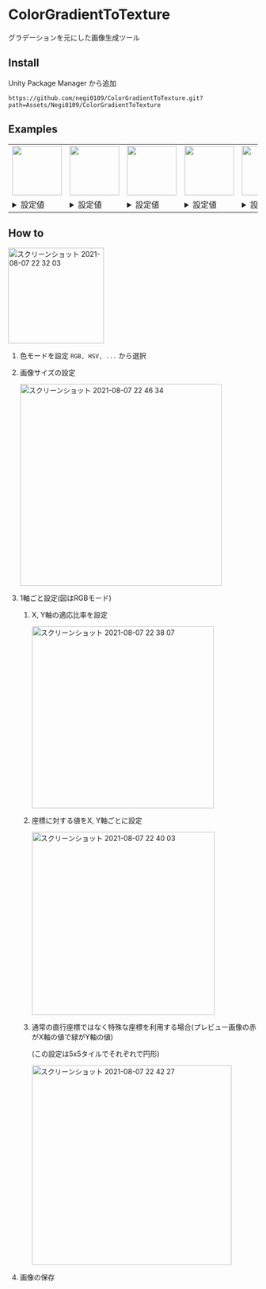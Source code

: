 # ColorGradientToTexture

グラデーションを元にした画像生成ツール

## Install

Unity Package Manager から追加

`https://github.com/negi0109/ColorGradientToTexture.git?path=Assets/Negi0109/ColorGradientToTexture`

## Examples

<table>
    <tr>
        <td>
            <img width="100" src="https://user-images.githubusercontent.com/33025461/128602677-35cf659e-bb9a-4b68-8e33-3f67faf558bf.png">
        </td>
        <td>
            <img width="100" src="https://user-images.githubusercontent.com/33025461/128602880-bca78454-f942-4afc-93e6-b1f0f03769af.png">
        </td>
        <td>
            <img width="100" src="https://user-images.githubusercontent.com/33025461/128602988-9842f8d5-f7d1-4ba8-94d7-ee3c0f84bf43.png">
        </td>
        <td>
            <img width="100" src="https://user-images.githubusercontent.com/33025461/128603059-3af55e5e-ea28-4e43-b13f-e43a20e57a70.png">
        </td>
        <td>
            <img width="100" src="https://user-images.githubusercontent.com/33025461/128603142-e63b0c6f-acf1-4ee2-8b50-d93d130832ba.png">
        </td>
    </tr>
    <tr>
        <td>
            <details>
                <summary>
                    設定値
                </summary>
                <div>
                    <img width="418" src="https://user-images.githubusercontent.com/33025461/128602706-94a9c7cb-69c2-4f7d-ab19-025b85388fc0.png">
                </div>
            </details>
        </td>
        <td>
            <details>
                <summary>
                    設定値
                </summary>
                <div>
                    <img width="418" src="https://user-images.githubusercontent.com/33025461/128602916-f45fd0df-5e2f-43e5-a37d-e74b37195368.png">
                </div>
            </details>
        </td>
        <td>
            <details>
                <summary>
                    設定値
                </summary>
                <div>
                    <img width="418" src="https://user-images.githubusercontent.com/33025461/128603013-2fa7c77e-3b1a-4245-9a7c-2dcdfe02f69b.png">
                </div>
            </details>
        </td>
        <td>
            <details>
                <summary>
                    設定値
                </summary>
                <div>
                    <img width="418" src="https://user-images.githubusercontent.com/33025461/128603080-6b1340ab-6134-4658-9141-e61a66b100a3.png">
                </div>
            </details>
        </td>
        <td>
            <details>
                <summary>
                    設定値
                </summary>
                <div>
                    <img width="418" src="https://user-images.githubusercontent.com/33025461/128603154-57dd769f-ef09-471a-9556-2abb0f400a05.png">
                </div>
            </details>
        </td>
    </tr>
</table>

## How to

<img width="193" alt="スクリーンショット 2021-08-07 22 32 03" src="https://user-images.githubusercontent.com/33025461/128601929-750c59e3-4773-4fd8-8877-c0bf7ec3e053.png">


1. 色モードを設定
    `RGB, HSV, ...` から選択

1. 画像サイズの設定

    <img width="407" alt="スクリーンショット 2021-08-07 22 46 34" src="https://user-images.githubusercontent.com/33025461/128602312-77e834d6-c85c-4932-8a37-449903a7f023.png">

1. 1軸ごと設定(図はRGBモード)
    1. X, Y軸の適応比率を設定
        
        <img width="367" alt="スクリーンショット 2021-08-07 22 38 07" src="https://user-images.githubusercontent.com/33025461/128602085-3d4e9820-0383-4a69-9781-6938cef55ead.png">
    
    1. 座標に対する値をX, Y軸ごとに設定
        
        <img width="369" alt="スクリーンショット 2021-08-07 22 40 03" src="https://user-images.githubusercontent.com/33025461/128602136-1e886f37-fe7a-4b72-ba13-987a2562a8cc.png">
    
    1. 通常の直行座標ではなく特殊な座標を利用する場合(プレビュー画像の赤がX軸の値で緑がY軸の値)
        
        (この設定は5x5タイルでそれぞれで円形)
        
        <img width="403" alt="スクリーンショット 2021-08-07 22 42 27" src="https://user-images.githubusercontent.com/33025461/128602190-f5184406-ec14-4e28-b2c5-73089f24cf18.png">

1. 画像の保存



